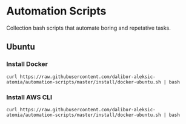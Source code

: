 # Automation Scripts
Collection bash scripts that automate boring and repetative tasks.

## Ubuntu

### Install Docker
``` 
curl https://raw.githubusercontent.com/dalibor-aleksic-atomia/automation-scripts/master/install/docker-ubuntu.sh | bash
```
### Install AWS CLI
```
curl https://raw.githubusercontent.com/dalibor-aleksic-atomia/automation-scripts/master/install/docker-ubuntu.sh | bash
```
